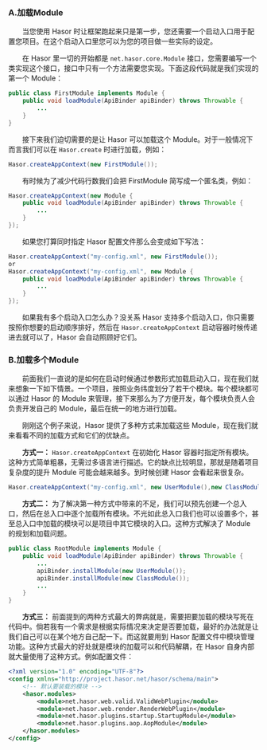 ### A.加载Module

&emsp;&emsp;当您使用 Hasor 时让框架跑起来只是第一步，您还需要一个启动入口用于配置您项目。在这个启动入口里您可以为您的项目做一些实际的设定。

&emsp;&emsp;在 Hasor 里一切的开始都是 `net.hasor.core.Module` 接口，您需要编写一个类实现这个接口，接口中只有一个方法需要您实现。下面这段代码就是我们实现的第一个 Module：
```java
public class FirstModule implements Module {
    public void loadModule(ApiBinder apiBinder) throws Throwable {
        ...
    }
}
```

&emsp;&emsp;接下来我们迫切需要的是让 Hasor 可以加载这个 Module。对于一般情况下而言我们可以在 `Hasor.create` 时进行加载，例如：
```java
Hasor.createAppContext(new FirstModule());
```

&emsp;&emsp;有时候为了减少代码行数我们会把 FirstModule 简写成一个匿名类，例如：
```java
Hasor.createAppContext(new Module {
    public void loadModule(ApiBinder apiBinder) throws Throwable {
        ...
    }
});
```

&emsp;&emsp;如果您打算同时指定 Hasor 配置文件那么会变成如下写法：
```java
Hasor.createAppContext("my-config.xml", new FirstModule());
or
Hasor.createAppContext("my-config.xml", new Module {
    public void loadModule(ApiBinder apiBinder) throws Throwable {
        ...
    }
});
```

&emsp;&emsp;如果我有多个启动入口怎么办？没关系 Hasor 支持多个启动入口，你只需要按照你想要的启动顺序排好，然后在 `Hasor.createAppContext` 启动容器时候传递进去就可以了，Hasor 会自动照顾好它们。

### B.加载多个Module

&emsp;&emsp;前面我们一直说的是如何在启动时候通过参数形式加载启动入口，现在我们就来想象一下如下情景。一个项目，按照业务纬度划分了若干个模块。每个模块都可以通过 Hasor 的 Module 来管理，接下来那么为了方便开发，每个模块负责人会负责开发自己的 Module，最后在统一的地方进行加载。

&emsp;&emsp;刚刚这个例子来说，Hasor 提供了多种方式来加载这些 Module，现在我们就来看看不同的加载方式和它们的优缺点。

&emsp;&emsp;**方式一：** `Hasor.createAppContext` 在初始化 Hasor 容器时指定所有模块。这种方式简单粗暴，无需过多语言进行描述。它的缺点比较明显，那就是随着项目复杂度的提升 Module 可能会越来越多。到时候创建 Hasor 会看起来很复杂。
```java
Hasor.createAppContext("my-config.xml", new UserModule(),new ClassModule() ...);
```

&emsp;&emsp;**方式二：** 为了解决第一种方式中带来的不足，我们可以预先创建一个总入口，然后在总入口中逐个加载所有模块。不光如此总入口我们也可以设置多个，甚至总入口中加载的模块可以是项目中其它模块的入口。这种方式解决了 Module 的规划和加载问题。
```java
public class RootModule implements Module {
    public void loadModule(ApiBinder apiBinder) throws Throwable {
        ...
        apiBinder.installModule(new UserModule());
        apiBinder.installModule(new ClassModule());
        ...
    }
}
```

&emsp;&emsp;**方式三：** 前面提到的两种方式最大的弊病就是，需要把要加载的模块写死在代码中。倘若我有一个需求是根据实际情况来决定是否要加载，最好的办法就是让我们自己可以在某个地方自己配一下。而这就要用到 Hasor 配置文件中模块管理功能。这种方式最大的好处就是模块的加载可以和代码解耦，在 Hasor 自身内部就大量使用了这种方式。例如配置文件：
```xml
<?xml version="1.0" encoding="UTF-8"?>
<config xmlns="http://project.hasor.net/hasor/schema/main">
    <!-- 默认要装载的模块 -->
    <hasor.modules>
        <module>net.hasor.web.valid.ValidWebPlugin</module>
        <module>net.hasor.web.render.RenderWebPlugin</module>
        <module>net.hasor.plugins.startup.StartupModule</module>
        <module>net.hasor.plugins.aop.AopModule</module>
    </hasor.modules>
</config>
```